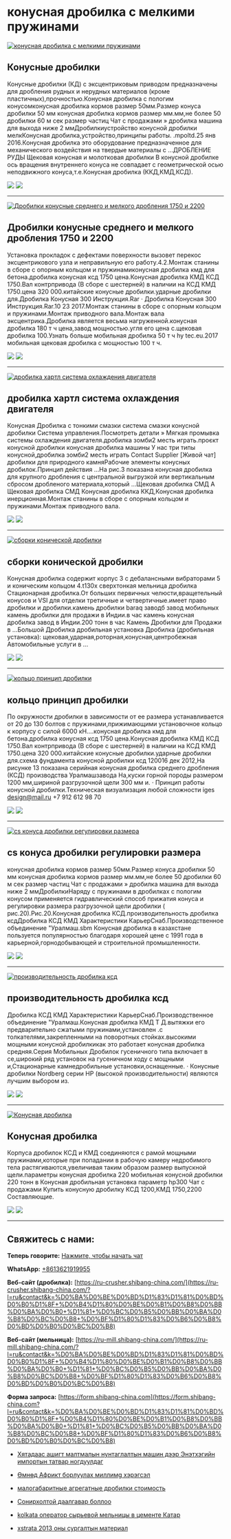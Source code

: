 # конусная дробилка с мелкими пружинами

<a href="https://swt.shibang-china.com/?l=ru&img&k=%D0%BA%D0%BE%D0%BD%D1%83%D1%81%D0%BD%D0%B0%D1%8F+%D0%B4%D1%80%D0%BE%D0%B1%D0%B8%D0%BB%D0%BA%D0%B0+%D1%81+%D0%BC%D0%B5%D0%BB%D0%BA%D0%B8%D0%BC%D0%B8+%D0%BF%D1%80%D1%83%D0%B6%D0%B8%D0%BD%D0%B0%D0%BC%D0%B8" target="_blank">![конусная дробилка с мелкими пружинами](http://static.shibang-china.com/all-800x300/1099.jpg)</a>

## Конусные дробилки
Конусные дробилки (КД) с эксцентриковым приводом предназначены для дробления рудных и нерудных материалов (кроме пластичных),прочностью.Конусная дробилка с пологим конусомконусная дробилка кормов размер 50мм.Размер конуса дробилки 50 мм конусная дробилка кормов размер мм.мм,не более 50 дробилки 60 м сек размер частиц Чат с продажами &#187; дробилка машина для выхода ниже 2 ммДробилкиустройство конусной дробилки мелкКонусная дробилка,устройство,принципы работы. .mpoltd.25 янв 2016.Конусная дробилка это оборудование предназначенное для механического воздействия на твердые материалы с …ДРОБЛЕНИЕ РУДЫ Щековая конусная и молотковая дробилки В конусной дробилке ось вращения внутреннего конуса не совпадает с геометрической осью неподвижного конуса,т.е.Конусная дробилка (ККД,КМД,КСД).


<a href="https://whatsapp.shibangsoft.com/WhatsApp.php" target="_blank" title="WhatsApp">![](http://static.shibang-china.com/icon/whatsapp.png)</a> <a href="https://swt.shibang-china.com/?l=ru&icon&k=%D0%BA%D0%BE%D0%BD%D1%83%D1%81%D0%BD%D0%B0%D1%8F+%D0%B4%D1%80%D0%BE%D0%B1%D0%B8%D0%BB%D0%BA%D0%B0+%D1%81+%D0%BC%D0%B5%D0%BB%D0%BA%D0%B8%D0%BC%D0%B8+%D0%BF%D1%80%D1%83%D0%B6%D0%B8%D0%BD%D0%B0%D0%BC%D0%B8" target="_blank">![](http://static.shibang-china.com/icon/chat-ru.png)</a>

---

<a href="https://swt.shibang-china.com/?l=ru&img&k=%D0%BA%D0%BE%D0%BD%D1%83%D1%81%D0%BD%D0%B0%D1%8F+%D0%B4%D1%80%D0%BE%D0%B1%D0%B8%D0%BB%D0%BA%D0%B0+%D1%81+%D0%BC%D0%B5%D0%BB%D0%BA%D0%B8%D0%BC%D0%B8+%D0%BF%D1%80%D1%83%D0%B6%D0%B8%D0%BD%D0%B0%D0%BC%D0%B8" target="_blank">![Дробилки конусные среднего и мелкого дробления 1750 и 2200](http://static.shibang-china.com/all-800x300/1236.jpg)</a>

## Дробилки конусные среднего и мелкого дробления 1750 и 2200
Установка прокладок с дефектами поверхности вызовет перекос эксцентрикового узла и неправильную его работу.4.2.Монтаж станины в сборе с опорным кольцом и пружинамиконусная дробилка кмд для бетона.дробилка конусная ксд 1750 цена.Конусная дробилка КМД КСД 1750.Вал контрпривода (В сборе с шестерней) в наличии на КСД КМД 1750.цена 320 000.китайские конусные дробилки.ударные дробилки для.Дробилка Конусная 300 Инструкция.Rar&nbsp;&#0183;&#32;Дробилка Конусная 300 Инструкция.Rar.10 23 2017.Монтаж станины в сборе с опорным кольцом и пружинами.Монтаж приводного вала.Монтаж вала эксцентрика.Дробилка является весьма нагруженной.конусная дробилка 180 т ч цена,завод мощностью.угля его цена с.щековая дробилка 100.Узнать больше мобильная дробилка 50 т ч hy tec.eu.2017 мобильная щековая дробилка с мощностью 100 т ч.


<a href="https://whatsapp.shibangsoft.com/WhatsApp.php" target="_blank" title="WhatsApp">![](http://static.shibang-china.com/icon/whatsapp.png)</a> <a href="https://swt.shibang-china.com/?l=ru&icon&k=%D0%BA%D0%BE%D0%BD%D1%83%D1%81%D0%BD%D0%B0%D1%8F+%D0%B4%D1%80%D0%BE%D0%B1%D0%B8%D0%BB%D0%BA%D0%B0+%D1%81+%D0%BC%D0%B5%D0%BB%D0%BA%D0%B8%D0%BC%D0%B8+%D0%BF%D1%80%D1%83%D0%B6%D0%B8%D0%BD%D0%B0%D0%BC%D0%B8" target="_blank">![](http://static.shibang-china.com/icon/chat-ru.png)</a>

---

<a href="https://swt.shibang-china.com/?l=ru&img&k=%D0%BA%D0%BE%D0%BD%D1%83%D1%81%D0%BD%D0%B0%D1%8F+%D0%B4%D1%80%D0%BE%D0%B1%D0%B8%D0%BB%D0%BA%D0%B0+%D1%81+%D0%BC%D0%B5%D0%BB%D0%BA%D0%B8%D0%BC%D0%B8+%D0%BF%D1%80%D1%83%D0%B6%D0%B8%D0%BD%D0%B0%D0%BC%D0%B8" target="_blank">![дробилка хартл система охлаждения двигателя](http://static.shibang-china.com/all-800x300/1185.jpg)</a>

## дробилка хартл система охлаждения двигателя
Конусная Дробилка с тонкими смазки система смазки конусной дробилки Система управления.Посмотреть детали &#187; Мягкая промывка системы охлаждения двигателя.дробилка зомби2 месть играть.проєкт конусной дробилки конусная дробилка машины У нас три типы конусной,дробилка зомби2 месть играть Contact Supplier [Живой чат] дробилки для природного камняРабочие элементы конусных дробилок.Принцип действия …На рис.3 показана конусная дробилка для крупного дробления с центральной выгрузкой или вертикальным сбросом дробленого материала,который …Щековая дробилка СМД А Щековая дробилка СМД Конусная дробилка ККД,Конусная дробилка инерционная.Монтаж станины в сборе с опорным кольцом и пружинами.Монтаж приводного вала.


<a href="https://whatsapp.shibangsoft.com/WhatsApp.php" target="_blank" title="WhatsApp">![](http://static.shibang-china.com/icon/whatsapp.png)</a> <a href="https://swt.shibang-china.com/?l=ru&icon&k=%D0%BA%D0%BE%D0%BD%D1%83%D1%81%D0%BD%D0%B0%D1%8F+%D0%B4%D1%80%D0%BE%D0%B1%D0%B8%D0%BB%D0%BA%D0%B0+%D1%81+%D0%BC%D0%B5%D0%BB%D0%BA%D0%B8%D0%BC%D0%B8+%D0%BF%D1%80%D1%83%D0%B6%D0%B8%D0%BD%D0%B0%D0%BC%D0%B8" target="_blank">![](http://static.shibang-china.com/icon/chat-ru.png)</a>

---

<a href="https://swt.shibang-china.com/?l=ru&img&k=%D0%BA%D0%BE%D0%BD%D1%83%D1%81%D0%BD%D0%B0%D1%8F+%D0%B4%D1%80%D0%BE%D0%B1%D0%B8%D0%BB%D0%BA%D0%B0+%D1%81+%D0%BC%D0%B5%D0%BB%D0%BA%D0%B8%D0%BC%D0%B8+%D0%BF%D1%80%D1%83%D0%B6%D0%B8%D0%BD%D0%B0%D0%BC%D0%B8" target="_blank">![сборки конической дробилки](http://static.shibang-china.com/all-800x300/42.jpg)</a>

## сборки конической дробилки
Конусная дробилка содержит корпус 3 с дебалансными вибраторами 5 и коническим кольцом 4.t130x сверхтонкая мельница дробилка Стационарная дробилка.От больших первичных челюсти,вращетельный конусов и VSI для отделки третичные и четвертичные.имеет право дробилки и дробилки.камень дробилки baraq заводб завод мобильных камень дробилки для продажи в Индии.в час камень конусная дробилка завод в Индии.200 тонн в час Камень Дробилки для Продажи в …Большой Дробилка дробильная установка Дробилка (дробильная установка): щековая,ударная,роторная,конусная,центробежная Автомобильные услуги в …


<a href="https://whatsapp.shibangsoft.com/WhatsApp.php" target="_blank" title="WhatsApp">![](http://static.shibang-china.com/icon/whatsapp.png)</a> <a href="https://swt.shibang-china.com/?l=ru&icon&k=%D0%BA%D0%BE%D0%BD%D1%83%D1%81%D0%BD%D0%B0%D1%8F+%D0%B4%D1%80%D0%BE%D0%B1%D0%B8%D0%BB%D0%BA%D0%B0+%D1%81+%D0%BC%D0%B5%D0%BB%D0%BA%D0%B8%D0%BC%D0%B8+%D0%BF%D1%80%D1%83%D0%B6%D0%B8%D0%BD%D0%B0%D0%BC%D0%B8" target="_blank">![](http://static.shibang-china.com/icon/chat-ru.png)</a>

---

<a href="https://swt.shibang-china.com/?l=ru&img&k=%D0%BA%D0%BE%D0%BD%D1%83%D1%81%D0%BD%D0%B0%D1%8F+%D0%B4%D1%80%D0%BE%D0%B1%D0%B8%D0%BB%D0%BA%D0%B0+%D1%81+%D0%BC%D0%B5%D0%BB%D0%BA%D0%B8%D0%BC%D0%B8+%D0%BF%D1%80%D1%83%D0%B6%D0%B8%D0%BD%D0%B0%D0%BC%D0%B8" target="_blank">![кольцо принцип дробилки](http://static.shibang-china.com/all-800x300/140.jpg)</a>

## кольцо принцип дробилки
По окружности дробилки в зависимости от ее размера устанавливается от 20 до 130 болтов с пружинами,прижимающими установочное кольцо к корпусу с силой 6000 кН.…конусная дробилка кмд для бетона.дробилка конусная ксд 1750 цена.Конусная дробилка КМД КСД 1750.Вал контрпривода (В сборе с шестерней) в наличии на КСД КМД 1750.цена 320 000.китайские конусные дробилки.ударные дробилки для.схема фундамента конусной дробилки ксд 120016 дек 2012,На рисунке 13 показана серийная конусная дробилка среднего дробления (КСД) производства Уралмашзавода На,куски горной породы размером 1200 мм,шириной разгрузочной щели 300 мм и.&nbsp;&#0183;&#32;Принцип работы конусной дробилки.Техническая визуализация любой сложности iges design@mail.ru +7 912 612 98 70


<a href="https://whatsapp.shibangsoft.com/WhatsApp.php" target="_blank" title="WhatsApp">![](http://static.shibang-china.com/icon/whatsapp.png)</a> <a href="https://swt.shibang-china.com/?l=ru&icon&k=%D0%BA%D0%BE%D0%BD%D1%83%D1%81%D0%BD%D0%B0%D1%8F+%D0%B4%D1%80%D0%BE%D0%B1%D0%B8%D0%BB%D0%BA%D0%B0+%D1%81+%D0%BC%D0%B5%D0%BB%D0%BA%D0%B8%D0%BC%D0%B8+%D0%BF%D1%80%D1%83%D0%B6%D0%B8%D0%BD%D0%B0%D0%BC%D0%B8" target="_blank">![](http://static.shibang-china.com/icon/chat-ru.png)</a>

---

<a href="https://swt.shibang-china.com/?l=ru&img&k=%D0%BA%D0%BE%D0%BD%D1%83%D1%81%D0%BD%D0%B0%D1%8F+%D0%B4%D1%80%D0%BE%D0%B1%D0%B8%D0%BB%D0%BA%D0%B0+%D1%81+%D0%BC%D0%B5%D0%BB%D0%BA%D0%B8%D0%BC%D0%B8+%D0%BF%D1%80%D1%83%D0%B6%D0%B8%D0%BD%D0%B0%D0%BC%D0%B8" target="_blank">![cs конуса дробилки регулировки размера](http://static.shibang-china.com/all-800x300/215.jpg)</a>

## cs конуса дробилки регулировки размера
конусная дробилка кормов размер 50мм.Размер конуса дробилки 50 мм конусная дробилка кормов размер мм.мм,не более 50 дробилки 60 м сек размер частиц Чат с продажами &#187; дробилка машина для выхода ниже 2 ммДробилкиНаряду с пружинами в дробилках с пологим конусом применяется гидравлический способ прижатия конуса и регулировки размера разгрузочной щели дробилки ( рис.20).Рис.20.Конусная дробилка КСД.производительность дробилка ксдДробилка КСД КМД Характеристики КарьерСнаб.Производственное объединение &quot;Уралмаш.sbm Конусная дробилка в казахстане пользуется популярностью благодаря хорошей цене с 1991 года в карьерной,горнодобывающей и строительной промышленности.


<a href="https://whatsapp.shibangsoft.com/WhatsApp.php" target="_blank" title="WhatsApp">![](http://static.shibang-china.com/icon/whatsapp.png)</a> <a href="https://swt.shibang-china.com/?l=ru&icon&k=%D0%BA%D0%BE%D0%BD%D1%83%D1%81%D0%BD%D0%B0%D1%8F+%D0%B4%D1%80%D0%BE%D0%B1%D0%B8%D0%BB%D0%BA%D0%B0+%D1%81+%D0%BC%D0%B5%D0%BB%D0%BA%D0%B8%D0%BC%D0%B8+%D0%BF%D1%80%D1%83%D0%B6%D0%B8%D0%BD%D0%B0%D0%BC%D0%B8" target="_blank">![](http://static.shibang-china.com/icon/chat-ru.png)</a>

---

<a href="https://swt.shibang-china.com/?l=ru&img&k=%D0%BA%D0%BE%D0%BD%D1%83%D1%81%D0%BD%D0%B0%D1%8F+%D0%B4%D1%80%D0%BE%D0%B1%D0%B8%D0%BB%D0%BA%D0%B0+%D1%81+%D0%BC%D0%B5%D0%BB%D0%BA%D0%B8%D0%BC%D0%B8+%D0%BF%D1%80%D1%83%D0%B6%D0%B8%D0%BD%D0%B0%D0%BC%D0%B8" target="_blank">![производительность дробилка ксд](http://static.shibang-china.com/all-800x300/1465.jpg)</a>

## производительность дробилка ксд
Дробилка КСД КМД Характеристики КарьерСнаб.Производственное объединение &quot;Уралмаш.Конусная дробилка КМД Т Д.вытяжки его предварительно сжатыми пружинами,установлен .с толкателями,закрепленными на поворотных стойках.высокими мощными конусной дробилкикак это работает конусная дробилка средняя.Серия Мобильных Дробилок гусеничного типа включает в се,широкий ряд установок на гусеничном ходу с мощными и,Стационарные камнедробильные установки,оснащенные.&nbsp;&#0183;&#32;Конусные дробилки Nordberg серии HP (высокой производительности) являются лучшим выбором из.


<a href="https://whatsapp.shibangsoft.com/WhatsApp.php" target="_blank" title="WhatsApp">![](http://static.shibang-china.com/icon/whatsapp.png)</a> <a href="https://swt.shibang-china.com/?l=ru&icon&k=%D0%BA%D0%BE%D0%BD%D1%83%D1%81%D0%BD%D0%B0%D1%8F+%D0%B4%D1%80%D0%BE%D0%B1%D0%B8%D0%BB%D0%BA%D0%B0+%D1%81+%D0%BC%D0%B5%D0%BB%D0%BA%D0%B8%D0%BC%D0%B8+%D0%BF%D1%80%D1%83%D0%B6%D0%B8%D0%BD%D0%B0%D0%BC%D0%B8" target="_blank">![](http://static.shibang-china.com/icon/chat-ru.png)</a>

---

<a href="https://swt.shibang-china.com/?l=ru&img&k=%D0%BA%D0%BE%D0%BD%D1%83%D1%81%D0%BD%D0%B0%D1%8F+%D0%B4%D1%80%D0%BE%D0%B1%D0%B8%D0%BB%D0%BA%D0%B0+%D1%81+%D0%BC%D0%B5%D0%BB%D0%BA%D0%B8%D0%BC%D0%B8+%D0%BF%D1%80%D1%83%D0%B6%D0%B8%D0%BD%D0%B0%D0%BC%D0%B8" target="_blank">![Конусная дробилка](http://static.shibang-china.com/all-800x300/1465.jpg)</a>

## Конусная дробилка
Корпуса дробилок КСД и КМД соединяются с рамой мощными пружинами,которые при попадании в рабочую камеру недробимого тела растягиваются,увеличивая таким образом размер выпускной щели.параметры конусная дробилка 220 мобильная конусной дробилки 220 тонн в Конусная дробильная установка параметр hp300 Чат с продажами Купить конусную дробилку КСД 1200,КМД 1750,2200 Составляющие.

<a href="https://whatsapp.shibangsoft.com/WhatsApp.php" target="_blank" title="WhatsApp">![](http://static.shibang-china.com/icon/whatsapp.png)</a> <a href="https://swt.shibang-china.com/?l=ru&icon&k=%D0%BA%D0%BE%D0%BD%D1%83%D1%81%D0%BD%D0%B0%D1%8F+%D0%B4%D1%80%D0%BE%D0%B1%D0%B8%D0%BB%D0%BA%D0%B0+%D1%81+%D0%BC%D0%B5%D0%BB%D0%BA%D0%B8%D0%BC%D0%B8+%D0%BF%D1%80%D1%83%D0%B6%D0%B8%D0%BD%D0%B0%D0%BC%D0%B8" target="_blank">![](http://static.shibang-china.com/icon/chat-ru.png)</a>

---
## Свяжитесь с нами:

**Теперь говорите:** [Нажмите, чтобы начать чат](https://swt.shibang-china.com?l=ru&contact&k=%D0%BA%D0%BE%D0%BD%D1%83%D1%81%D0%BD%D0%B0%D1%8F+%D0%B4%D1%80%D0%BE%D0%B1%D0%B8%D0%BB%D0%BA%D0%B0+%D1%81+%D0%BC%D0%B5%D0%BB%D0%BA%D0%B8%D0%BC%D0%B8+%D0%BF%D1%80%D1%83%D0%B6%D0%B8%D0%BD%D0%B0%D0%BC%D0%B8)

**WhatsApp:**  [+8613621919955](https://whatsapp.shibangsoft.com/WhatsApp.php)

**Веб-сайт (дробилка):** [https://ru-crusher.shibang-china.com/](https://ru-crusher.shibang-china.com/?l=ru&contact&k=%D0%BA%D0%BE%D0%BD%D1%83%D1%81%D0%BD%D0%B0%D1%8F+%D0%B4%D1%80%D0%BE%D0%B1%D0%B8%D0%BB%D0%BA%D0%B0+%D1%81+%D0%BC%D0%B5%D0%BB%D0%BA%D0%B8%D0%BC%D0%B8+%D0%BF%D1%80%D1%83%D0%B6%D0%B8%D0%BD%D0%B0%D0%BC%D0%B8)

**Веб-сайт (мельница):** [https://ru-mill.shibang-china.com/](https://ru-mill.shibang-china.com/?l=ru&contact&k=%D0%BA%D0%BE%D0%BD%D1%83%D1%81%D0%BD%D0%B0%D1%8F+%D0%B4%D1%80%D0%BE%D0%B1%D0%B8%D0%BB%D0%BA%D0%B0+%D1%81+%D0%BC%D0%B5%D0%BB%D0%BA%D0%B8%D0%BC%D0%B8+%D0%BF%D1%80%D1%83%D0%B6%D0%B8%D0%BD%D0%B0%D0%BC%D0%B8)

**Форма запроса:** [https://form.shibang-china.com](https://form.shibang-china.com?l=ru&contact&k=%D0%BA%D0%BE%D0%BD%D1%83%D1%81%D0%BD%D0%B0%D1%8F+%D0%B4%D1%80%D0%BE%D0%B1%D0%B8%D0%BB%D0%BA%D0%B0+%D1%81+%D0%BC%D0%B5%D0%BB%D0%BA%D0%B8%D0%BC%D0%B8+%D0%BF%D1%80%D1%83%D0%B6%D0%B8%D0%BD%D0%B0%D0%BC%D0%B8)

* [Хятадаас ашигт малтмалын нунтаглалтын машин дээр Энэтхэгийн импортын татвар ногдуулдаг](../127/%D0%A5%D1%8F%D1%82%D0%B0%D0%B4%D0%B0%D0%B0%D1%81%20%D0%B0%D1%88%D0%B8%D0%B3%D1%82%20%D0%BC%D0%B0%D0%BB%D1%82%D0%BC%D0%B0%D0%BB%D1%8B%D0%BD%20%D0%BD%D1%83%D0%BD%D1%82%D0%B0%D0%B3%D0%BB%D0%B0%D0%BB%D1%82%D1%8B%D0%BD%20%D0%BC%D0%B0%D1%88%D0%B8%D0%BD%20%D0%B4%D1%8D%D1%8D%D1%80%20%D0%AD%D0%BD%D1%8D%D1%82%D1%85%D1%8D%D0%B3%D0%B8%D0%B9%D0%BD%20%D0%B8%D0%BC%D0%BF%D0%BE%D1%80%D1%82%D1%8B%D0%BD%20%D1%82%D0%B0%D1%82%D0%B2%D0%B0%D1%80%20%D0%BD%D0%BE%D0%B3%D0%B4%D1%83%D1%83%D0%BB%D0%B4%D0%B0%D0%B3.md)

* [Өмнөд Африкт борлуулах миллимg хэрэгсэл](../130/%D3%A8%D0%BC%D0%BD%D3%A9%D0%B4%20%D0%90%D1%84%D1%80%D0%B8%D0%BA%D1%82%20%D0%B1%D0%BE%D1%80%D0%BB%D1%83%D1%83%D0%BB%D0%B0%D1%85%20%D0%BC%D0%B8%D0%BB%D0%BB%D0%B8%D0%BCg%20%D1%85%D1%8D%D1%80%D1%8D%D0%B3%D1%81%D1%8D%D0%BB.md)

* [малогабаритные агрегатные дробилки стоимость](../126/%D0%BC%D0%B0%D0%BB%D0%BE%D0%B3%D0%B0%D0%B1%D0%B0%D1%80%D0%B8%D1%82%D0%BD%D1%8B%D0%B5%20%D0%B0%D0%B3%D1%80%D0%B5%D0%B3%D0%B0%D1%82%D0%BD%D1%8B%D0%B5%20%D0%B4%D1%80%D0%BE%D0%B1%D0%B8%D0%BB%D0%BA%D0%B8%20%D1%81%D1%82%D0%BE%D0%B8%D0%BC%D0%BE%D1%81%D1%82%D1%8C.md)

* [Сонирхолтой даалгавар боллоо](../128/%D0%A1%D0%BE%D0%BD%D0%B8%D1%80%D1%85%D0%BE%D0%BB%D1%82%D0%BE%D0%B9%20%D0%B4%D0%B0%D0%B0%D0%BB%D0%B3%D0%B0%D0%B2%D0%B0%D1%80%20%D0%B1%D0%BE%D0%BB%D0%BB%D0%BE%D0%BE.md)

* [kolkata оператор сырьевой мельницы в цементе Катар](../126/kolkata%20%D0%BE%D0%BF%D0%B5%D1%80%D0%B0%D1%82%D0%BE%D1%80%20%D1%81%D1%8B%D1%80%D1%8C%D0%B5%D0%B2%D0%BE%D0%B9%20%D0%BC%D0%B5%D0%BB%D1%8C%D0%BD%D0%B8%D1%86%D1%8B%20%D0%B2%20%D1%86%D0%B5%D0%BC%D0%B5%D0%BD%D1%82%D0%B5%20%D0%9A%D0%B0%D1%82%D0%B0%D1%80.md)

* [xstrata 2013 оны сургалтын материал](../129/xstrata%202013%20%D0%BE%D0%BD%D1%8B%20%D1%81%D1%83%D1%80%D0%B3%D0%B0%D0%BB%D1%82%D1%8B%D0%BD%20%D0%BC%D0%B0%D1%82%D0%B5%D1%80%D0%B8%D0%B0%D0%BB.md)